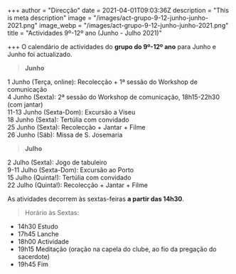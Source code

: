 +++
author = "Direcção"
date = 2021-04-01T09:03:36Z
description = "This is meta description"
image = "/images/act-grupo-9-12-junho-junho-2021.png"
image_webp = "/images/act-grupo-9-12-junho-junho-2021.png"
title = "Actividades 9º-12º ano (Junho - Julho 2021)"

+++
O calendário de actividades do **grupo do 9º-12º ano** para Junho e Junho foi actualizado. 

> **Junho**

1 Junho (Terça, online): Recolecção + 1ª sessão do Workshop de comunicação  
4 Junho (Sexta): 2ª sessão do Workshop de comunicação, 18h15-22h30 (com jantar)  
11-13 Junho (Sexta-Dom): Excursão a Viseu  
18 Junho (Sexta): Tertúlia com convidado  
25 Junho (Sexta): Recolecção + Jantar + Filme  
26 Junho (Sáb): Missa de S. Josemaria  

> **Julho**

2 Julho (Sexta): Jogo de tabuleiro  
9-11 Julho (Sexta-Dom): Excursão ao Porto  
15 Julho (Quinta!): Tertúlia com convidado  
22 Julho (Quinta!): Recolecção + Jantar + Filme  

As atividades decorrem às sextas-feiras **a partir das 14h30**. 

> Horário às Sextas:

 * 14h30 Estudo
 * 17h45 Lanche
 * 18h00 Actividade
 * 19h15 Meditação (oração na capela do clube, ao fio da pregação do sacerdote)
 * 19h45 Fim